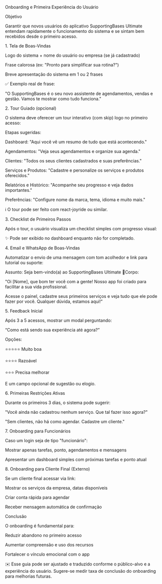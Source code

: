 Onboarding e Primeira Experiência do Usuário



Objetivo



Garantir que novos usuários do aplicativo SupportingBases Ultimate entendam rapidamente o funcionamento do sistema e se sintam bem recebidos desde o primeiro acesso.



1\. Tela de Boas-Vindas



Logo do sistema + nome do usuário ou empresa (se já cadastrado)



Frase calorosa (ex: "Pronto para simplificar sua rotina?")



Breve apresentação do sistema em 1 ou 2 frases



✅ Exemplo real de frase:

"O SupportingBases é o seu novo assistente de agendamentos, vendas e gestão. Vamos te mostrar como tudo funciona."



2\. Tour Guiado (opcional)



O sistema deve oferecer um tour interativo (com skip) logo no primeiro acesso:



Etapas sugeridas:



Dashboard: "Aqui você vê um resumo de tudo que está acontecendo."



Agendamentos: "Veja seus agendamentos e organize sua agenda."



Clientes: "Todos os seus clientes cadastrados e suas preferências."



Serviços e Produtos: "Cadastre e personalize os serviços e produtos oferecidos."



Relatórios e Histórico: "Acompanhe seu progresso e veja dados importantes."



Preferências: "Configure nome da marca, tema, idioma e muito mais."



ℹ️ O tour pode ser feito com react-joyride ou similar.



3\. Checklist de Primeiros Passos



Após o tour, o usuário visualiza um checklist simples com progresso visual:







✨ Pode ser exibido no dashboard enquanto não for completado.



4\. Email e WhatsApp de Boas-Vindas



Automatizar o envio de uma mensagem com tom acolhedor e link para tutorial ou suporte:



Assunto: Seja bem-vindo(a) ao SupportingBases Ultimate 🚀Corpo:



"Oi \[Nome], que bom ter você com a gente! Nosso app foi criado para facilitar a sua vida profissional.



Acesse o painel, cadastre seus primeiros serviços e veja tudo que ele pode fazer por você. Qualquer dúvida, estamos aqui!"



5\. Feedback Inicial



Após 3 a 5 acessos, mostrar um modal perguntando:



“Como está sendo sua experiência até agora?”



Opções:



⭐⭐⭐⭐⭐ Muito boa



⭐⭐⭐⭐ Razoável



⭐⭐⭐ Precisa melhorar



E um campo opcional de sugestão ou elogio.



6\. Primeiras Restrições Ativas



Durante os primeiros 3 dias, o sistema pode sugerir:



"Você ainda não cadastrou nenhum serviço. Que tal fazer isso agora?"



"Sem clientes, não há como agendar. Cadastre um cliente."



7\. Onboarding para Funcionários



Caso um login seja de tipo "funcionário":



Mostrar apenas tarefas, ponto, agendamentos e mensagens



Apresentar um dashboard simples com próximas tarefas e ponto atual



8\. Onboarding para Cliente Final (Externo)



Se um cliente final acessar via link:



Mostrar os serviços da empresa, datas disponíveis



Criar conta rápida para agendar



Receber mensagem automática de confirmação



Conclusão



O onboarding é fundamental para:



Reduzir abandono no primeiro acesso



Aumentar compreensão e uso dos recursos



Fortalecer o vínculo emocional com o app



✉️ Esse guia pode ser ajustado e traduzido conforme o público-alvo e a experiência do usuário. Sugere-se medir taxa de conclusão do onboarding para melhorias futuras.


